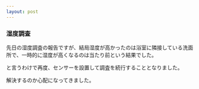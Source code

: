 ```yaml
---
layout: post
---
```

<h3>湿度調査</h3>
<p>先日の湿度調査の報告ですが、結局湿度が高かったのは浴室に隣接している洗面所で、一時的に湿度が高くなるのは当たり前という結果でした。</p>
<p>と言うわけで再度、センサーを設置して調査を続行することとなりました。</p>
<p>解決するのか心配になってきました。</p>
